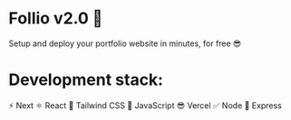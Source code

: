 # Follio v2.0 🦄
Setup and deploy your portfolio website in minutes, for free 😎


# Development stack:
⚡ Next
⚛  React
💅 Tailwind CSS
🧠 JavaScript
😎 Vercel
✅ Node
🚄 Express